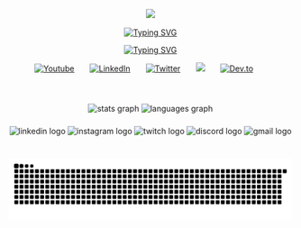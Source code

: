 
<p align="center">
  <img src="https://github.com/thompsonemerson/thompsonemerson/raw/master/cover-thompson.png" />
</p>
<p align="center">
  <a href="https://github.com/im23123v">
    <a href="https://git.io/typing-svg"><img src="https://readme-typing-svg.demolab.com?font=Fira+Code&duration=1&pause=1005&color=7CF702DC&center=true&vCenter=true&width=435&lines=Vishwanath+Karne" alt="Typing SVG" /></a>
</p>

<p align="center">
<!--   <!-- Typing SVG by Vishwa  -->
 <a href="https://git.io/typing-svg"><img src="https://readme-typing-svg.demolab.com?font=Fira+Code&pause=1005&color=7CF702DC&center=true&width=435&lines=Passionate+in+CyberSecurity;App%2C+Web%2C+IOT%2C+AI%2C+ML+Developer" alt="Typing SVG" /></a>
</p>

<!-- Social icons section -->
<p align="center">
  <a href="https://www.youtube.com/c/DevProTips"><img width="32px" alt="Youtube" title="Youtube" src="https://i.imgur.com/qiXu7b2.png"/></a>
  &#8287;&#8287;&#8287;&#8287;&#8287;
  <a href="https://www.linkedin.com/in/jonah-lawrence/"><img width="32px" alt="LinkedIn" title="LinkedIn" src="https://i.imgur.com/yRpa1dQ.png"/></a>
  &#8287;&#8287;&#8287;&#8287;&#8287;
  <a href="https://twitter.com/DenverCoder1"><img width="32px" alt="Twitter" title="Twitter" src="https://i.imgur.com/AixJgnm.png"/></a>
  &#8287;&#8287;&#8287;&#8287;&#8287;
  <a href="https://discord.gg/fPrdqh3Zfu" alt="Discord" title="Dev Pro Tips Discord Server"><img width="32px" src="https://i.imgur.com/OViZO8J.png"/></a>
  &#8287;&#8287;&#8287;&#8287;&#8287;
  <a href="https://dev.to/denvercoder1"><img width="32px" alt="Dev.to" title="DenverCoder1 Dev.to" src="https://i.imgur.com/mVm29vK.png"></a>
  &#8287;&#8287;&#8287;&#8287;&#8287;
<!--   &#8287;&#8287;&#8287;&#8287;&#8287;
  <a href="http://eyl327.mywebcommunity.org/promos/"><img width="32px" alt="Free Stuff" title="Free gifts for you" src="https://i.imgur.com/0uVwkoZ.png"/></a> -->
</p>

<br/>

###

<div align="center">
  <img src="https://github-readme-stats.vercel.app/api?username=im23123v&hide_title=false&hide_rank=false&show_icons=true&include_all_commits=true&count_private=true&disable_animations=false&theme=dracula&locale=en&hide_border=false" height="150" alt="stats graph"  />
  <img src="https://github-readme-stats.vercel.app/api/top-langs?username=im23123v&locale=en&hide_title=false&layout=compact&card_width=320&langs_count=5&theme=dracula&hide_border=false" height="150" alt="languages graph"  />
</div>


###


<div align="center">
  <img src="https://img.shields.io/static/v1?message=LinkedIn&logo=linkedin&label=&color=0077B5&logoColor=white&labelColor=&style=for-the-badge" height="35" alt="linkedin logo"  />
  <img src="https://img.shields.io/static/v1?message=Instagram&logo=instagram&label=&color=E4405F&logoColor=white&labelColor=&style=for-the-badge" height="35" alt="instagram logo"  />
  <img src="https://img.shields.io/static/v1?message=Twitch&logo=twitch&label=&color=9146FF&logoColor=white&labelColor=&style=for-the-badge" height="35" alt="twitch logo"  />
  <img src="https://img.shields.io/static/v1?message=Discord&logo=discord&label=&color=7289DA&logoColor=white&labelColor=&style=for-the-badge" height="35" alt="discord logo"  />
  <img src="https://img.shields.io/static/v1?message=Gmail&logo=gmail&label=&color=D14836&logoColor=white&labelColor=&style=for-the-badge" height="35" alt="gmail logo"  />
</div>

###

<br clear="both">

<div align="center">
<img src="https://raw.githubusercontent.com/im23123v/im23123v/output/snake.svg" alt="Snake animation" />
</div>

<picture>
  <source media="(prefers-color-scheme: dark)" srcset="https://raw.githubusercontent.com/im23123v/im23123v/output/github-snake-dark.svg" />
  <source media="(prefers-color-scheme: light)" srcset="https://raw.githubusercontent.com/im23123v/im23123v/output/github-snake.svg" />
</picture>
